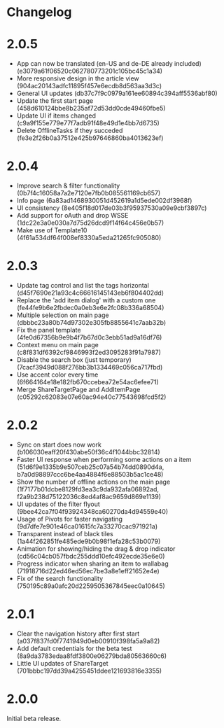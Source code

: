 Changelog
=========
# 2.0.5
- App can now be translated (en-US and de-DE already included) (e3079a61f06520c062780773201c105bc45c1a34)
- More responsive design in the article view (904ac20143adfc11895f457e6ecdb8d563aa3d3c)
- General UI updates (db37c7f9c0979a161ee60894c394aff5536abf80)
- Update the first start page (458d610124bbe8b235af72d53dd0cde49460fbe5)
- Update UI if items changed (c9a9f155e779e77f7adb91f48e49d1e4bb7d6735)
- Delete OfflineTasks if they succeded (fe3e2f26b0a37512e425b97646860ba4013623ef)

# 2.0.4
- Improve search & filter functionality (0b7f4c16058a7a2e7120e7fb0b085561169cb657)
- Info page (6a83ad1468930051d452619a1d5ede002df3968f)
- UI consistency (8e405f18d017de03b3f95937530a09e9cbf3897c)
- Add support for oAuth and drop WSSE (1dc22e3a0e030a7d75d26dcd9f14f64c456e0b57)
- Make use of Template10 (4f61a534df64f008ef8330a5eda21265fc905080)

# 2.0.3
- Update tag control and list the tags horizontal (d45f7690e21a93c4c66616145143eb6f804402dd)
- Replace the 'add item dialog' with a custom one (fe44fe9b6e2fbdec0a0eb3e6e2fc08b336a68504)
- Multiple selection on main page (dbbbc23a80b74d97302e305fb8855641c7aab32b)
- Fix the panel template (4fe0d67356b9e9b4f7b67d0c3ebb51ad9a16df76)
- Context menu on main page (c8f831df6392cf9846993f2ed3095283f91a7987)
- Disable the search box (just temporary) (7cacf3949d088f276bb3b1334469c056ca717fbd)
- Use accent color every time (6f664164e18e182fb670ccebea72e54ac6efee71)
- Merge ShareTargetPage and AddItemPage (c05292c62083e07e60ac94e40c77543698fcd5f2)

# 2.0.2
- Sync on start does now work (b106030eaff20f430abe50f36c4f1044bbc32814)
- Faster UI response when performing some actions on a item (51d6f9e1335b9e507ceb25c07a54b74dd0890d4a, b7a0d98897ccc6be4aa4884f6e88503b5ac1ce48)
- Show the number of offline actions on the main page (1f7177b01dcbe8129fd3ea3c9da932afa06892ad, f2a9b238d75122036c8ed4af8ac9659d869e1139)
- UI updates of the filter flyout (9bee42ca7f04f93924348ca60270da4d94559e40)
- Usage of Pivots for faster navigating (9d7dfe7e901e46ca01615fc7a33270cac971921a)
- Transparent instead of black tiles (1a44f262851fe485ede9b0b98f1efa28c53b0079)
- Animation for showing/hiding the drag & drop indicator (cd56c04cb057fbdc255ddd10efc492ecde35e6e0)
- Progress indicator when sharing an item to wallabag (71918716d22ed46ed56ec7be3a8e1eff21652e4e)
- Fix of the search functionality (750195c89a0afc20d2259505367845eec0a10645)

# 2.0.1
- Clear the navigation history after first start (a037f837fd0f7741949d0eb00910f398fa5a9a82)
- Add default credentials for the beta test (8a9da3783edaa8fdf3800e06279bda80563660c6)
- Little UI updates of ShareTarget (701bbbc197dd39a4255451ddee121693816e3355)

# 2.0.0
Initial beta release.